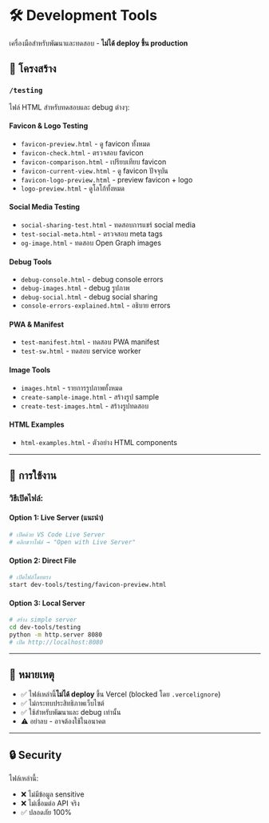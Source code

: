 # 🛠️ Development Tools

เครื่องมือสำหรับพัฒนาและทดสอบ - **ไม่ได้ deploy ขึ้น production**

## 📁 โครงสร้าง

### `/testing`

ไฟล์ HTML สำหรับทดสอบและ debug ต่างๆ:

#### Favicon & Logo Testing

- `favicon-preview.html` - ดู favicon ทั้งหมด
- `favicon-check.html` - ตรวจสอบ favicon
- `favicon-comparison.html` - เปรียบเทียบ favicon
- `favicon-current-view.html` - ดู favicon ปัจจุบัน
- `favicon-logo-preview.html` - preview favicon + logo
- `logo-preview.html` - ดูโลโก้ทั้งหมด

#### Social Media Testing

- `social-sharing-test.html` - ทดสอบการแชร์ social media
- `test-social-meta.html` - ตรวจสอบ meta tags
- `og-image.html` - ทดสอบ Open Graph images

#### Debug Tools

- `debug-console.html` - debug console errors
- `debug-images.html` - debug รูปภาพ
- `debug-social.html` - debug social sharing
- `console-errors-explained.html` - อธิบาย errors

#### PWA & Manifest

- `test-manifest.html` - ทดสอบ PWA manifest
- `test-sw.html` - ทดสอบ service worker

#### Image Tools

- `images.html` - รายการรูปภาพทั้งหมด
- `create-sample-image.html` - สร้างรูป sample
- `create-test-images.html` - สร้างรูปทดสอบ

#### HTML Examples

- `html-examples.html` - ตัวอย่าง HTML components

---

## 🚀 การใช้งาน

### วิธีเปิดไฟล์:

#### Option 1: Live Server (แนะนำ)

```bash
# เปิดด้วย VS Code Live Server
# คลิกขวาไฟล์ → "Open with Live Server"
```

#### Option 2: Direct File

```bash
# เปิดไฟล์โดยตรง
start dev-tools/testing/favicon-preview.html
```

#### Option 3: Local Server

```bash
# สร้าง simple server
cd dev-tools/testing
python -m http.server 8080
# เปิด http://localhost:8080
```

---

## 📝 หมายเหตุ

- ✅ ไฟล์เหล่านี้**ไม่ได้ deploy** ขึ้น Vercel (blocked โดย `.vercelignore`)
- ✅ ไม่กระทบประสิทธิภาพเว็บไซต์
- ✅ ใช้สำหรับพัฒนาและ debug เท่านั้น
- ⚠️ อย่าลบ - อาจต้องใช้ในอนาคต

---

## 🔒 Security

ไฟล์เหล่านี้:

- ❌ ไม่มีข้อมูล sensitive
- ❌ ไม่เชื่อมต่อ API จริง
- ✅ ปลอดภัย 100%

